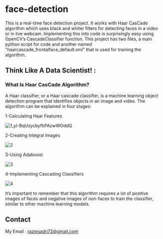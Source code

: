 # face-detection
This is a real-time face detection project. It works with Haar CasCade algorithm which uses black and whiter filters for detecting faces in a video or in live webcam.
Implementing this into code is surprisingly easy using OpenCV’s CascadeClassifier function.
This project has two files, a main python script for code and another named "haarcascade_frontalface_default.xml" that is used for training the algorithm.

## Think Like A Data Scientist! :

###  What Is Haar CasCade Algorithm?
A Haar classifier, or a Haar cascade classifier, is a machine learning object detection program that identifies objects in an image and video.
The algorithm can be explained in four stages:

1-Calculating Haar Features


![1_yl-BqUzycbyfhPAzwWOddQ](https://user-images.githubusercontent.com/45903554/131810988-ac23a0a9-34e3-40ba-94d7-d09f6ad48826.png)






2-Creating Integral Images


![2](https://user-images.githubusercontent.com/45903554/131811020-8c1f00d2-b926-4261-b207-06454daa2462.png)






3-Using Adaboost


![3](https://user-images.githubusercontent.com/45903554/131811051-336fa314-c3d1-4bdc-a4a1-f3ddf6e4c28a.jpeg)




4-Implementing Cascading Classifiers


![4](https://user-images.githubusercontent.com/45903554/131811076-0f2f321e-7c12-4ac9-8f26-7cef6d09610e.png)




It’s important to remember that this algorithm requires a lot of positive images of faces and negative images of non-faces to train the classifier, similar to other machine learning models.


## Contact
My Email : raziesadri72@gmail.com
